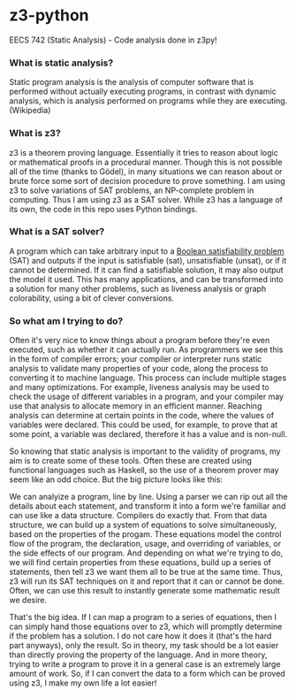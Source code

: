 # z3-python
EECS 742 (Static Analysis) - Code analysis done in z3py! 

### What is static analysis?
Static program analysis is the analysis of computer software that is performed without actually executing programs, in contrast with dynamic analysis, which is analysis performed on programs while they are executing.
(Wikipedia)

### What is z3?
z3 is a theorem proving language. Essentially it tries to reason about logic or mathematical proofs in a procedural manner. Though this is not possible all of the time (thanks to Gödel), in many situations we can reason about or brute force some sort of decision procedure to prove something. I am using z3 to solve variations of SAT problems, an NP-complete problem in computing. Thus I am using z3 as a SAT solver. While z3 has a language of its own, the code in this repo uses Python bindings.

### What is a SAT solver?
A program which can take arbitrary input to a [Boolean satisfiability problem](https://en.wikipedia.org/wiki/Boolean_satisfiability_problem) (SAT) and outputs if the input is satisfiable (sat), unsatisfiable (unsat), or if it cannot be determined. If it can find a satisfiable solution, it may also output the model it used. This has many applications, and can be transformed into a solution for many other problems, such as liveness analysis or graph colorability, using a bit of clever conversions.

### So what am I trying to do?
Often it's very nice to know things about a program before they're even executed, such as whether it can actually run. As programmers we see this in the form of compiler errors; your compiler or interpreter runs static analysis to validate many properties of your code, along the process to converting it to machine language. This process can include multiple stages and many optimizations. For example, liveness analysis may be used to check the usage of different variables in a program, and your compiler may use that analysis to allocate memory in an efficient manner. Reaching analysis can determine at certain points in the code, where the values of variables were declared. This could be used, for example, to prove that at some point, a variable was declared, therefore it has a value and is non-null. 

So knowing that static analysis is important to the validity of programs, my aim is to create some of these tools. Often these are created using functional languages such as Haskell, so the use of a theorem prover may seem like an odd choice. But the big picture looks like this:

We can analyize a program, line by line. Using a parser we can rip out all the details about each statement, and transform it into a form we're familiar and can use like a data structure. Compilers do exactly that. From that data structure, we can build up a system of equations to solve simultaneously, based on the properties of the progam. These equations model the control flow of the program, the declaration, usage, and overriding of variables, or the side effects of our program. And depending on what we're trying to do, we will find certain properties from these equations, build up a series of statements, then tell z3 we want them all to be true at the same time. Thus, z3 will run its SAT techniques on it and report that it can or cannot be done. Often, we can use this result to instantly generate some mathematic result we desire.

That's the big idea. If I can map a program to a series of equations, then I can simply hand those equations over to z3, which will promptly determine if the problem has a solution. I do not care how it does it (that's the hard part anyways), only the result. So in theory, my task should be a lot easier than directly proving the property of the language. And in more theory, trying to write a program to prove it in a general case is an extremely large amount of work. So, if I can convert the data to a form which can be proved using z3, I make my own life a lot easier!
